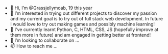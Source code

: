 - 👋 Hi, I’m @Grassjellymoab, 19 this year
- 👀 I’m interested in trying out different projects to discover my passion and my current goal is to try out of full stack web development. In future I would love to try out making games and possibly machine learning!
- 🌱 I've currently learnt Python, C, HTML, CSS, JS (hopefully improve at them more in future) and am engaged in getting better at frontend!
- 💞️ I’m looking to collaborate on ...
- 📫 How to reach me ...

<!---
Grassjellymoab/Grassjellymoab is a ✨ special ✨ repository because its `README.md` (this file) appears on your GitHub profile.
You can click the Preview link to take a look at your changes.
--->
